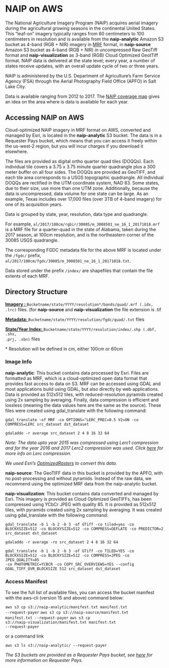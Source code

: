 # NAIP on AWS

The National Agriculture Imagery Program (NAIP) acquires aerial imagery during the agricultural growing seasons in the continental United States. This &ldquo;leaf-on&rdquo; imagery typically ranges from 60 centimeters to 100 centimeters in resolution and is available from the **naip-analytic** Amazon S3 bucket as 4-band (RGB + NIR) imagery in <a href="https://github.com/nasa-gibs/mrf/blob/master/src/gdal_mrf/frmts/mrf/MUG.md">MRF</a> format, in **naip-source** Amazon S3 bucket as 4-band (RGB + NIR) in uncompressed Raw GeoTiff format and **naip-visualization** as 3-band (RGB) Cloud Optimized GeotTiff format. NAIP data is delivered at the state level; every year, a number of states receive updates, with an overall update cycle of two or three years.

NAIP is administered by the U.S. Department of Agriculture’s Farm Service Agency (FSA) through the Aerial Photography Field Office (APFO) in Salt Lake City.

Data is available ranging from 2012 to 2017. The <a href="http://www.arcgis.com/home/webmap/viewer.html?webmap=17944d45bbef42afb05a5652d7c28aa5">NAIP coverage map</a> gives an idea on the area where is data is available for each year.

## Accessing NAIP on AWS

Cloud-optimized NAIP imagery in MRF format on AWS, converted and managed by Esri, is located in the **naip-analytic** S3 bucket. The data is in a Requester Pays bucket, which means that you can access it freely within the us-west-2 region, but you will incur charges if you download it elsewhere.

The files are provided as digital ortho quarter quad tiles (DOQQs). Each individual tile covers a 3.75 x 3.75 minute quarter quadrangle plus a 300 meter buffer on all four sides. The DOQQs are provided as GeoTIFF, and each tile area corresponds to a USGS topographic quadrangle. All individual DOQQs are rectified in the UTM coordinate system, NAD 83. Some states, due to their size, use more than one UTM zone. Additionally, because the data is uncompressed, data volume for one state can be large. As an example, Texas includes over 17,000 files (over 3TB of 4-band imagery) for one of its acquisition years.

Data is grouped by state, year, resolution, data type and quadrangle.

For example, <code>al/2017/100cm/rgbir/30085/m_3008501_ne_16_1_20171018.mrf</code> is a MRF file for a quarter-quad in the state of Alabama, taken during the 2017 season, at 100cm resolution, and is the northeastern corner of the 30085 USGS quadrangle.

The corresponding FGDC metadata file for the above MRF is located under the <code>/fgdc/</code> prefix, <code>al/2017/100cm/fgdc/30085/m_3008501_ne_16_1_20171018.txt</code>.

Data stored under the prefix <code>/index/</code> are shapefiles that contain the file extents of each MRF.

## Directory Structure

<b><u>Imagery : </u></b><code>Bucketname/state/YYYY/resolution*/bands/quad/.mrf (.idx, .lrc)</code> files. (for **naip-source** and **naip-visualization** the file extension is .tif

<b><u>Metadata: </u></b><code>Bucketname/state/YYYY/resolution/fgdc/quad/.txt</code> files

<b><u>State/Year Index: </u></b><code>Bucketname/state/YYYY/resolution/index/.shp (.dbf, .shx, .prj, .sbn)</code> files

\* Resolution will be defined in cm, either 100cm or 60cm

### Image Info

**naip-analytic**: This bucket contains data processed by Esri. Files are formatted as MRF, which is a cloud-optimized open data format that provides fast access to data on S3. MRF can be accessed using GDAL and most applications build using GDAL, but also directly by web applications. Data is provided as 512x512 tiles, with reduced-resolution pyramids created using 2x sampling by averaging. Finally, data compression is efficient and lossless (meaning the data values here are the same as the source). These files were created using gdal_translate with the following command:

<code>gdal_translate -of MRF -co OPTIONS="LERC_PREC=0.5 V2=ON -co COMPRESS=LERC src_dataset dst_dataset</code>

<code>gdaladdo -r average src_dataset 2 4 8 16 32 64</code>

*Note: The data upto year 2015 was compressed using Lerc1 compression and for the year 2016 and 2017 Lerc2 compression was used. Click <a href="https://github.com/Esri/lerc">here</a> for more info on Lerc compression.*

*We used Esri’s <a href="https://github.com/Esri/OptimizeRasters/blob/master/README.md">OptimizedRasters</a> to convert this data.*

**naip-source**: The GeoTIFF data in this bucket is provided by the APFO, with no post-processing and without pyramids. Instead of the raw data, we recommend using the optimized MRF data from the naip-analytic bucket.

**naip-visualization**: This bucket contains data converted and managed by Esri. This imagery is provided as Cloud Optimized GeoTIFFs, has been compressed using YCbCr JPEG with quality 85. It is provided as 512x512 tiles, with pyramids created using 2x sampling by averaging. It was created using gdal_translate with the following command:

<code>gdal_translate -b 1 -b 2 -b 3 -of GTiff -co tiled=yes -co BLOCKXSIZE=512 -co BLOCKYSIZE=512 -co COMPRESS=DEFLATE -co PREDICTOR=2 src_dataset dst_dataset</code>

<code>gdaladdo -r average -ro src_dataset 2 4 8 16 32 64</code>

<code>gdal_translate -b 1 -b 2 -b 3 -of GTiff -co TILED=YES -co BLOCKXSIZE=512 -co BLOCKYSIZE=512 -co COMPRESS=JPEG -co JPEG_QUALITY=85 -co PHOTOMETRIC=YCBCR -co COPY_SRC_OVERVIEWS=YES --config GDAL_TIFF_OVR_BLOCKSIZE 512 src_dataset dst_dataset</code>

### Access Manifest

To see the full list of available files, you can access the bucket manifest with the aws-cli (version 15 and above) command below:

<code>aws s3 cp s3://naip-analytic/manifest.txt manifest.txt --request-payer</code>
<code>aws s3 cp s3://naip-source/manifest.txt manifest.txt --request-payer</code>
<code>aws s3 cp s3://naip-visualization/manifest.txt manifest.txt --request-payer</code>

or a command link

<code>aws s3 ls s3://naip-analytic/ --request-payer</code>

<em>The S3 buckets are provided as a Requester Pays bucket, see <a href="https://docs.aws.amazon.com/AmazonS3/latest/dev/RequesterPaysBuckets.html">here</a> for more information on Requester Pays.</em>